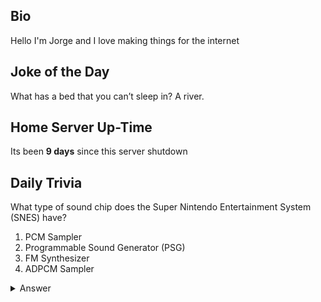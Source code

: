 ## Bio

Hello I'm Jorge and I love making things for the internet

## Joke of the Day

What has a bed that you can’t sleep in? A river.

## Home Server Up-Time

Its been **9 days** since this server shutdown


## Daily Trivia

What type of sound chip does the Super Nintendo Entertainment System (SNES) have?
 1. PCM Sampler
 2. Programmable Sound Generator (PSG)
 3. FM Synthesizer
 4. ADPCM Sampler

<details>
  <summary>Answer</summary>
  ADPCM Sampler
</details>
